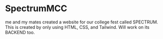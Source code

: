 # SpectrumMCC
me and my mates created a website for our college fest called SPECTRUM. This is created by only using HTML, CSS, and Tailwind. Will work on its BACKEND too.
